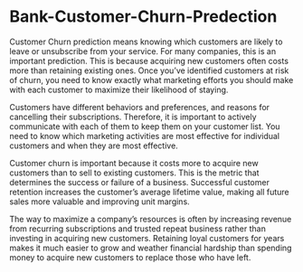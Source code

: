 # Bank-Customer-Churn-Predection

Customer Churn prediction means knowing which customers are likely to leave or unsubscribe from your service. For many companies, this is an important prediction. This is because acquiring new customers often costs more than retaining existing ones. Once you’ve identified customers at risk of churn, you need to know exactly what marketing efforts you should make with each customer to maximize their likelihood of staying.

Customers have different behaviors and preferences, and reasons for cancelling their subscriptions. Therefore, it is important to actively communicate with each of them to keep them on your customer list. You need to know which marketing activities are most effective for individual customers and when they are most effective.

Customer churn is important because it costs more to acquire new customers than to sell to existing customers. This is the metric that determines the success or failure of a business. Successful customer retention increases the customer’s average lifetime value, making all future sales more valuable and improving unit margins.

The way to maximize a company’s resources is often by increasing revenue from recurring subscriptions and trusted repeat business rather than investing in acquiring new customers. Retaining loyal customers for years makes it much easier to grow and weather financial hardship than spending money to acquire new customers to replace those who have left.
